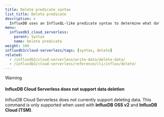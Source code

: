 ```yaml
---
title: Delete predicate syntax
list_title: Delete predicate
description: >
  InfluxDB uses an InfluxQL-like predicate syntax to determine what data points to delete.
menu:
  influxdb3_cloud_serverless:
    parent: Syntax
    name: Delete predicate
weight: 104
influxdb3/cloud-serverless/tags: [syntax, delete]
related:
  - /influxdb3/cloud-serverless/write-data/delete-data/
  - /influxdb3/cloud-serverless/reference/cli/influx/delete/
---
```


> [!Warning]
> #### InfluxDB Cloud Serverless does not support data deletion
> 
> InfluxDB Cloud Serverless does not currently support deleting data.
> This command is only supported when used with **InfluxDB OSS v2** and
> **InfluxDB Cloud (TSM)**.
